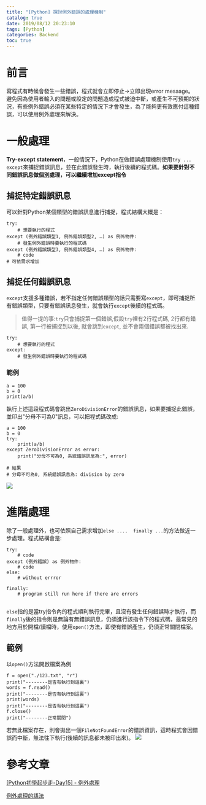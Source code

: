 ```yaml
---
title: "[Python] 探討例外錯誤的處理機制"
catalog: true
date: 2019/08/12 20:23:10
tags: [Python]
categories: Backend
toc: true
---
```

<!-- toc -->
# 前言
寫程式有時候會發生一些錯誤，程式就會立即停止->立即出現error mesaage。
避免因為使用者輸入的問題或設定的問題造成程式被迫中斷，或產生不可預期的狀況，有些例外錯誤必須在某些特定的情況下才會發生，為了能夠更有效應付這種錯誤，可以使用例外處理來解決。
<!--more--> 
# 一般處理
**Try-except statement**，一般情況下，Python在做錯誤處理機制使用`try ... except`來捕捉錯誤訊息，並在此錯誤發生時，執行後續的程式碼。**如果要針對不同錯誤訊息做個別處理，可以繼續增加except指令**
## 捕捉特定錯誤訊息
可以針對Python某個類型的錯誤訊息進行捕捉，程式結構大概是：
```python=
try:
    # 想要執行的程式
except (例外錯誤類型1, 例外錯誤類型2, …) as 例外物件:
    # 發生例外錯誤時要執行的程式碼
except (例外錯誤類型3, 例外錯誤類型4, …) as 例外物件:
    # code
# 可依需求增加
```
## 捕捉任何錯誤訊息
`except`支援多種錯誤，若不指定任何錯誤類型的話只需要寫`except`，即可捕捉所有錯誤類型，只要有錯誤訊息發生，就會執行`except`後續的程式碼。
>值得一提的事:`try`只會捕捉第一個錯誤,假設`try`裡有2行程式碼, 2行都有錯誤, 第一行被捕捉到以後, 就會跳到`except`, 並不會兩個錯誤都被找出來.
```python=
try:
    # 想要執行的程式
except:
    # 發生例外錯誤時要執行的程式碼
```
### 範例
```python=
a = 100
b = 0
print(a/b)
```
執行上述這段程式碼會跳出`ZeroDivisionError`的錯誤訊息，如果要捕捉此錯誤，並印出"分母不可為0"訊息，可以把程式碼改成:
```python=
a = 100
b = 0
try:
    print(a/b)
except ZeroDivisionError as error:
    print("分母不可為0, 系統錯誤訊息為:", error)

# 結果
# 分母不可為0, 系統錯誤訊息為: division by zero
```
![](https://i.imgur.com/XpNf6Qs.png)


# 進階處理
除了一般處理外，也可依照自己需求增加`else ....  finally ...`的方法做近一步處理。程式結構會是:
```python=
try:
    # code
except (例外錯誤) as 例外物件:
    # code
else:
    # without errror
   
finally:
    # program still run here if there are errors
    
```
`else`指的是當try指令內的程式順利執行完畢，且沒有發生任何錯誤時才執行，而`finally`後的指令則是無論有無錯誤訊息，仍須進行該指令下的程式碼，最常見的地方用於開檔/讀檔時，使用`open()`方法，即使有錯誤產生，仍須正常關閉檔案。

## 範例
以`open()`方法開啟檔案為例
```python=
f = open("./123.txt", "r")
print("--------是否有執行到這裏")
words = f.read()
print("--------是否有執行到這裏")
print(words)
print("--------是否有執行到這裏")
f.close()
print("--------正常關閉")
```
若無此檔案存在，則會拋出一個`FileNotFoundError`的錯誤資訊，這時程式會因錯誤而中斷，無法往下執行(後續的訊息都未被印出來)。
![](https://i.imgur.com/p7hMz7x.png)

# 參考文章
[[Python初學起步走-Day15] - 例外處理](https://ithelp.ithome.com.tw/articles/10160048)

[例外處理的語法](https://sites.google.com/site/ezpythoncolorcourse/exceptionhandlinggrammar)